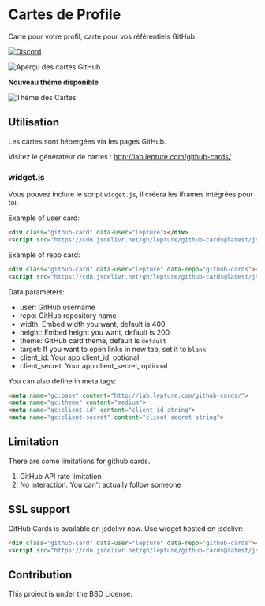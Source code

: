 # Cartes de Profile

Carte pour votre profil, carte pour vos référentiels GitHub.

[![Discord](https://img.shields.io/badge/Discord-Communaut%C3%A9-green.svg)](https://discord.gg/C7N9bMP3A2)

![Aperçu des cartes GitHub](https://f.cloud.github.com/assets/290496/1350967/28069848-3716-11e3-8f87-0bef45aff1c4.png)

**Nouveau thème disponible**

![Thème des Cartes](https://cloud.githubusercontent.com/assets/290496/5024776/7267e9c8-6b4a-11e4-9513-472b60b955b1.png)


## Utilisation

Les cartes sont hébergées via les pages GitHub.

Visitez le générateur de cartes : http://lab.lepture.com/github-cards/

### widget.js

Vous pouvez inclure le script `widget.js`, il créera les iframes intégrées
pour toi.

Example of user card:

```html
<div class="github-card" data-user="lepture"></div>
<script src="https://cdn.jsdelivr.net/gh/lepture/github-cards@latest/jsdelivr/widget.js"></script>
```

Example of repo card:

```html
<div class="github-card" data-user="lepture" data-repo="github-cards"></div>
<script src="https://cdn.jsdelivr.net/gh/lepture/github-cards@latest/jsdelivr/widget.js"></script>
```

Data parameters:

- user: GitHub username
- repo: GitHub repository name
- width: Embed width you want, default is 400
- height: Embed height you want, default is 200
- theme: GitHub card theme, default is `default`
- target: If you want to open links in new tab, set it to `blank`
- client_id: Your app client_id, optional
- client_secret: Your app client_secret, optional

You can also define in meta tags:

```html
<meta name="gc:base" content="http://lab.lepture.com/github-cards/">
<meta name="gc:theme" content="medium">
<meta name="gc:client-id" content="client id string">
<meta name="gc:client-secret" content="client secret string">
```

## Limitation

There are some limitations for github cards.

1. GitHub API rate limitation
2. No interaction. You can't actually follow someone

## SSL support

GitHub Cards is available on jsdelivr now. Use widget hosted on jsdelivr:

```html
<div class="github-card" data-user="lepture" data-repo="github-cards"></div>
<script src="https://cdn.jsdelivr.net/gh/lepture/github-cards@latest/jsdelivr/widget.js"></script>
```

## Contribution

This project is under the BSD License.
